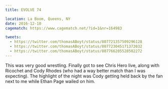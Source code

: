 ```yaml
---
title: EVOLVE 74

location: La Boom, Queens, NY
date: 2016-12-10
cagematch: https://www.cagematch.net/?id=1&nr=164983

tweets:
  - https://twitter.com/thomasABoyt/status/807721357509296128
  - https://twitter.com/thomasABoyt/status/807723045171372032
  - https://twitter.com/thomasABoyt/status/807766205528502272
---
```


This was very good wrestling. Finally got to see Chris Hero live, along with Ricochet and Cody Rhodes (who had a way better match than I was expecting). The highlight of the night was Cody getting held back by the fan next to me while Ethan Page wailed on him.